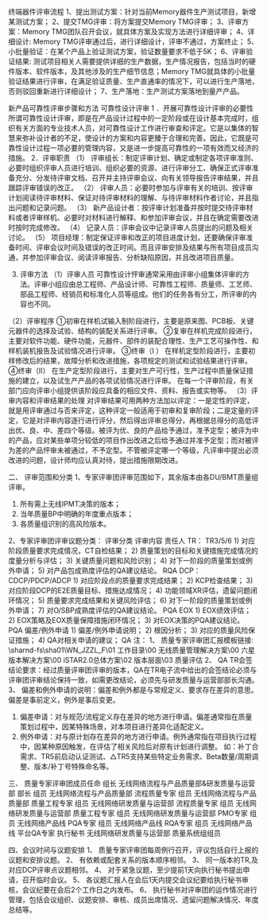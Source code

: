 终端器件评审流程
1、提出测试方案：针对当前Memory器件生产测试项目，新增某测试方案；
2、提交TMG评审：将方案提交Memory TMG评审；
3、评审方案：Memory TMG团队召开会议，就具体方案及实现方法进行详细评审；
4、详细设计: Memory TMG评审通过后，进行详细设计，评审不通过，方案终止；
5、小批量验证：在某个产品上验证测试方案，验证数量要求不低于5K；
6、评审验证结果: 测试项目相关人需要提供详细的生产数据，生产情况报告，包括当时的硬件版本、软件版本，及其他涉及的生产细节信息；Memory TMG就具体的小批量验证结果进行评审，在满足验证质量、生产直通率的情况下，可以进行生产落地，否则驳回重新进行详细设计；
7、生产落地：生产测试方案落地到量产产品。



新产品可靠性评审步骤和方法
可靠性设计评审 
1 ．开展可靠性设计评审的必要性 
    所谓可靠性设计评审，即是在产品设计过程中的一定阶段或在设计基本完成时，组织有关方面的专业技术人员，对可靠性设计工作进行审查和评定。它是以集体的智慧来弥补设计者的不足，使设计的方案和内容更臻于合理和完善。因此，它既是可靠性设计过程一项必要的管理内容，又是进一步提高可靠性的一项有效而又经济的措施。 
2．评审职责
（1） 评审组长：制定评审计划、确定或制定各项评审准则、必要时组织评审人员进行培训、组织必要的资源、进行评审分工、确保正式评审准备充分、分发待评审文档、召开并主持评审会议、向有关领导报告评审结果，并且跟踪评审错误的改正。
（2） 评审人员：必要时参加与评审有关的培训、按评审计划阅读待评审材料、保证对待评审材料的理解、与待评审材料作者讨论，并且指出问题和记录问题。
（3） 新产品设计者：按评审计划准备并按时提交待评审材料或者评审样机、必要时对材料进行解释、和参加评审会议，并且在确定需要改进时按时完成修改。
（4） 记录人员：评审会议中记录评审人员提出的问题及相关讨论。
（5） 项目经理：制定保证评审和改正的项目进度计划，还要确保评审准备时间、评审会议时间及错误的改正时间。而且评审安排及结果与所有项目成员沟通，并参加评审会议、阅读评审报告、分析缺陷原因，并且改进项目质量。

3. 评审方法 
（1）评审人员 
    可靠性设计怦审通常采用由评审小组集体评审的方法。评审小组应由总工程师、产品设计师、可靠性工程师、质量师、工艺师、部品工程师、经销员和标准化人员等组成。他们的任务各有分工，所评审的内容也不同。

（2）评审程序 
     ①初审在样机试输入制阶段进行，主要是原来图、PCB板、关键元器件的选择及试验、结构的装配关系进行评审。 
     ②复审在样机完成阶段进行，主要对软件功能、硬件功能，元器件、部件的装配合理性、生产工艺可操作性、和样机装机报告及试验情况进行评审。 
     ③终审（I ） 在样机定型阶段进行，主要初样修改后的结果，故障分析和改进措施，各项规定的测试和试验结果进行评审。 
     ④终审（II） 在生产定型阶段进行，主要对生产可行性，生产过程中质量保证措施的建立，以及试生产产品的各项试验情况进行评审。 
在每一个评审阶段，有关部门应向评审小组提供该阶段应具备的相应文件、资料、报告或实物等。 
（3）评审内容和评审结果的处理 
     对评审结果可用两种方法加以评定：一是定性的评定，就是用评审通过与否来评定，这种评定一般适用于初审和复审阶段；二是定量的评定，它是对评审内容逐行进行评分，然后得出评审总得分，再根据总得分的高低评出优、良、中、差四个等级。被评为优、良的产品给予通过，准予定型；被评为中的产品，应对某些单项分较低的项目作出改进之后给予通过并准予定型；而对被评为差的产品怦审未被通过，不予定型。不管被评定哪一个等级，凡评审中提出必须改进的问题，设计师均应认真对待，提出措施限期改进。






二、	评审范围和分类
1、专家评审团评审范围如下，其余版本由各DU/BMT质量组评审。 
1)	所有需上无线IPMT决策的版本；
2)	当年质量BP中明确的年度重点版本；
3)	各质量组识别的高风险版本。

2、专家评审团评审议题分类：
评审分类	评审内容	                责任人
TR：
TR3/5/6	1)	对应阶段质量要求完成情况，CT自检结果；
2)	质量策划的目标和关键措施完成情况的度量分析与评估；
3)	关键质量问题和风险识别；
4)	对下一阶段的质量策划或例外申请；
5)	对产品包成熟度评估的QA建议结论。	RQA
DCP：CDCP/PDCP/ADCP	1)	对应阶段点的质量要求完成结果；
2)	KCP检查结果；
3)	对应阶段DCP的E2E质量目标、措施达成情况；
4)	功能领域XR评估，遗留问题闭环情况；
5)	质量要求完成结果和关键风险评估；
6)	对下一阶段的质量策划或例外申请；
7)	对O/SBP成熟度评估的QA建议结论。	PQA
EOX	1)	EOX绩效评估；
2)	EOX策略及EOX质量保障措施闭环情况；
3)	对EOX决策的PQA建议结论。	PQA
偏差/例外申请	1)	偏差/例外申请说明；
2)	根因分析；
3)	对应的质量风险保证措施；
4)	QA对相关申请的建议；	QA
注：
1、	质量专家评审团汇报模板链接: \\sharnd-fs\sha01\WN_JZZL_F\01 工作目录\00 无线质量管理解决方案\00 六星版本解决方案\00 iSTAR2.0总体方案\02 版本层面\03 质量评估
2、	QA TR会签结论要求：经过质量评审团评审的版本，QA在TR电子流中给出的会签结论必须与评审团评审结论保持一致，如需更改结论，必须先与研发质量与运营部部长沟通。
3、	偏差和例外申请的说明：偏差和例外都是与常规定义、要求存在差异的意思。偏差是事前定义，例外是事后变更。
1)	偏差申请：对与规范/流程定义存在差异的地方进行申请。偏差通常指在质量策划过程中，因某特殊场景，对本项目进行差异化适配定义。
2)	例外申请：对与原计划存在差异的地方进行申请。例外通常指在项目执行过程中，因某种原因触发，在评估了相关风险后对原有计划进行调整。
如：补丁合需求、TR5前启动认证测试、△TR5支持某些特定业务需求、Beta数量/周期调整、版本/补丁号特殊命名等。

三、	质量专家评审团成员任命
组长       无线网络流程与产品质量部&研发质量与运营部 部长
组员       无线网络流程与产品质量部  					流程质量专家
组员       无线网络流程与产品质量部  					质量工程专家
组员       无线网络研发质量与运营部  					流程质量专家
组员       无线网络研发质量与运营部 					质量工程专家
组员       无线网络研发质量与运营部  					PMO专家
组员       无线网络产品线            					PQA专家
组员       无线网络产品线            					RQA专家
组员       无线网络产品线            					平台QA专家
执行秘书   无线网络研发质量与运营部  					质量系统组组员

四、会议时间与议题安排
1、	质量专家评审团每周例行召开，评议包括自行上报的议题和安排议题。
2、	有依赖或配套关系的版本顺序相邻。
3、	同一版本的TR,及对应DCP评审点议题相邻。
4、	对于紧急议题，至少提前1天向执行秘书提出申请，召开临时会议。
5、	各议题汇报人在会后1天内提交会议纪要给执行秘书审核，会议纪要在会后2个工作日之内发布。
6、	执行秘书对评审团的运作情况进行管理，包括会议组织、议题安排、审核、成员出席情况、遗留问题解决情况、年度总结等。

